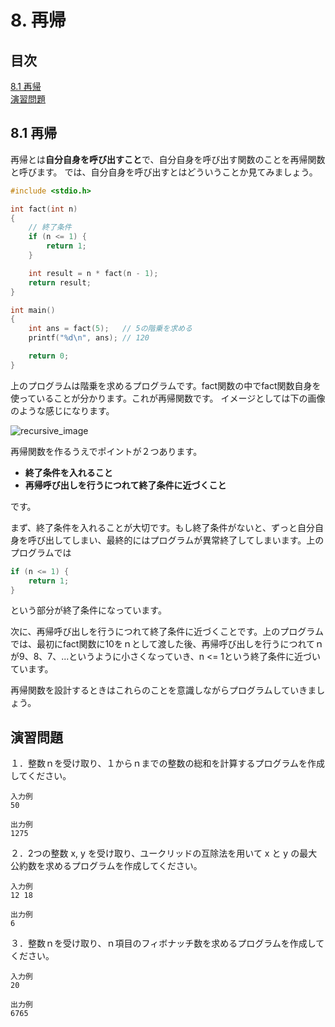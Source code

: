 # 8. 再帰
## 目次
[8.1 再帰](#81-再帰)  
[演習問題](#演習問題)  

## 8.1 再帰
再帰とは**自分自身を呼び出すこと**で、自分自身を呼び出す関数のことを再帰関数と呼びます。
では、自分自身を呼び出すとはどういうことか見てみましょう。

```c
#include <stdio.h>

int fact(int n)
{
    // 終了条件
    if (n <= 1) {
        return 1;
    }

    int result = n * fact(n - 1);
    return result;
}

int main()
{
    int ans = fact(5);   // 5の階乗を求める
    printf("%d\n", ans); // 120

    return 0;
}
```

上のプログラムは階乗を求めるプログラムです。fact関数の中でfact関数自身を使っていることが分かります。これが再帰関数です。
イメージとしては下の画像のような感じになります。

![recursive_image](https://user-images.githubusercontent.com/66293670/112598011-4ff6c680-8e51-11eb-8f9a-cd99039051a2.jpg)

再帰関数を作るうえでポイントが２つあります。
- **終了条件を入れること**
- **再帰呼び出しを行うにつれて終了条件に近づくこと**

です。

まず、終了条件を入れることが大切です。もし終了条件がないと、ずっと自分自身を呼び出してしまい、最終的にはプログラムが異常終了してしまいます。上のプログラムでは

```c
if (n <= 1) {
    return 1;
}
```

という部分が終了条件になっています。

次に、再帰呼び出しを行うにつれて終了条件に近づくことです。上のプログラムでは、最初にfact関数に10をｎとして渡した後、再帰呼び出しを行うにつれてｎが9、8、7、...というように小さくなっていき、n <= 1という終了条件に近づいています。

再帰関数を設計するときはこれらのことを意識しながらプログラムしていきましょう。

## 演習問題
１．整数ｎを受け取り、１からｎまでの整数の総和を計算するプログラムを作成してください。
```
入力例
50

出力例
1275
```

２．2つの整数 x, y を受け取り、ユークリッドの互除法を用いて x と y の最大公約数を求めるプログラムを作成してください。
```
入力例
12 18

出力例
6
```

３．整数ｎを受け取り、ｎ項目のフィボナッチ数を求めるプログラムを作成してください。

```
入力例
20

出力例
6765
```
